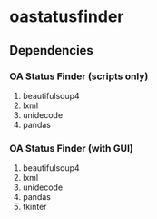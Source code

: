 # oastatusfinder

## Dependencies
### OA Status Finder (scripts only)
1. beautifulsoup4
2. lxml 
3. unidecode
4. pandas

### OA Status Finder (with GUI)
1. beautifulsoup4
2. lxml 
3. unidecode
4. pandas
5. tkinter
